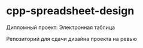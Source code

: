 # cpp-spreadsheet-design

Дипломный проект: Электронная таблица

Репозиторий для сдачи дизайна проекта на ревью

